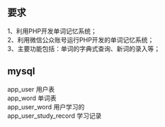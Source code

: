 ## 要求
1、利用PHP开发单词记忆系统；  
2、利用微信公众账号运行PHP开发的单词记忆系统；  
3、主要功能包括：单词的字典式查询、新词的录入等；  
## mysql 
app_user 用户表   
app_word 单词表   
app_user_word 用户学习的   
app_user_study_record 学习记录   